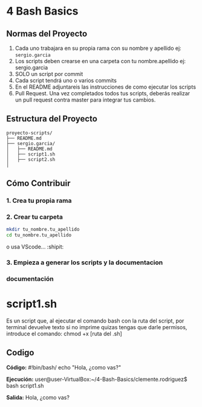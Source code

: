 # 4 Bash Basics
## Normas del Proyecto
1. Cada uno trabajara en su propia rama con su nombre y apellido ej: `sergio.garcia`
2. Los scripts deben crearse en una carpeta con tu nombre.apellido ej: sergio.garcia
3. SOLO un script por commit
4. Cada script tendrá uno o varios commits
5. En el README adjuntareis las instrucciones de como ejecutar los scripts
6. Pull Request. Una vez completados todos tus scripts, deberás realizar un pull request contra master para integrar tus cambios.

## Estructura del Proyecto

```
proyecto-scripts/
├── README.md
├── sergio.garcia/
│   ├── README.md
│   ├── script1.sh
│   ├── script2.sh
│
```

## Cómo Contribuir


### 1. Crea tu propia rama
### 2. Crear tu carpeta
```bash
mkdir tu_nombre.tu_apellido
cd tu_nombre.tu_apellido
```
o usa VScode... :shipit:

### 3. Empieza a generar los scripts y la documentacion



### documentación

# script1.sh

Es un script que, al ejecutar el comando bash con la ruta del script, por terminal devuelve texto
si no imprime quizas tengas que darle permisos, introduce el comando: chmod +x [ruta del .sh]

## Codigo

**Código:**
#!bin/bash/
echo "Hola, ¿como vas?"

**Ejecución:**
user@user-VirtualBox:~/4-Bash-Basics/clemente.rodriguez$ bash script1.sh

**Salida:**
Hola, ¿como vas?



